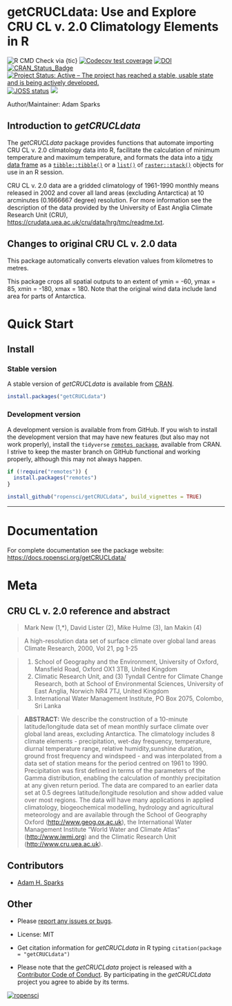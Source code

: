 getCRUCLdata: Use and Explore CRU CL v. 2.0 Climatology Elements in R
================

![R CMD Check via {tic}](https://github.com/ropensci/getCRUCLdata/workflows/R%20CMD%20Check%20via%20%7Btic%7D/badge.svg)
[![Codecov test coverage](https://codecov.io/gh/ropensci/getCRUCLdata/branch/master/graph/badge.svg)](https://codecov.io/gh/ropensci/getCRUCLdata?branch=master)
[![DOI](https://zenodo.org/badge/DOI/10.5281/zenodo.466812.svg)](https://doi.org/10.5281/zenodo.466812)
[![CRAN\_Status\_Badge](http://www.r-pkg.org/badges/version/getCRUCLdata)](https://cran.r-project.org/package=getCRUCLdata)
[![Project Status: Active – The project has reached a stable, usable state and is being actively developed.](http://www.repostatus.org/badges/latest/active.svg)](http://www.repostatus.org/#active)
[![JOSS status](http://joss.theoj.org/papers/421837399efdbef2a248d0cf4a6c1d15/status.svg)](http://joss.theoj.org/papers/421837399efdbef2a248d0cf4a6c1d15)
[![](https://badges.ropensci.org/96_status.svg)](https://github.com/ropensci/onboarding/issues/96)

Author/Maintainer: Adam Sparks

## Introduction to *getCRUCLdata*

The *getCRUCLdata* package provides functions that automate importing
CRU CL v. 2.0 climatology data into R, facilitate the calculation of
minimum temperature and maximum temperature, and formats the data into a
[tidy data frame](http://vita.had.co.nz/papers/tidy-data.html) as a
[`tibble::tibble()`](https://www.rdocumentation.org/packages/tibble/versions/1.2)
or a
[`list()`](https://www.rdocumentation.org/packages/base/versions/3.4.0/topics/list)
of
[`raster::stack()`](https://www.rdocumentation.org/packages/raster/versions/2.5-8/topics/stack)
objects for use in an R session.

CRU CL v. 2.0 data are a gridded climatology of 1961-1990 monthly means
released in 2002 and cover all land areas (excluding Antarctica) at 10
arcminutes (0.1666667 degree) resolution. For more information see the
description of the data provided by the University of East Anglia
Climate Research Unit (CRU),
<https://crudata.uea.ac.uk/cru/data/hrg/tmc/readme.txt>.

## Changes to original CRU CL v. 2.0 data

This package automatically converts elevation values from kilometres to
metres.

This package crops all spatial outputs to an extent of ymin = -60, ymax
= 85, xmin = -180, xmax = 180. Note that the original wind data include
land area for parts of Antarctica.

# Quick Start

## Install

### Stable version

A stable version of *getCRUCLdata* is available from
[CRAN](https://cran.r-project.org/package=getCRUCLdata).

``` r
install.packages("getCRUCLdata")
```

### Development version

A development version is available from from GitHub. If you wish to
install the development version that may have new features (but also may
not work properly), install the `tidyverse` [`remotes
package`](https://CRAN.R-project.org/package=remotes), available from
CRAN. I strive to keep the master branch on GitHub functional and
working properly, although this may not always happen.

``` r
if (!require("remotes")) {
  install.packages("remotes")
}

install_github("ropensci/getCRUCLdata", build_vignettes = TRUE)
```

-----

# Documentation

For complete documentation see the package website:
<https://docs.ropensci.org/getCRUCLdata/>

# Meta

## CRU CL v. 2.0 reference and abstract

> Mark New (1,\*), David Lister (2), Mike Hulme (3), Ian Makin (4)

> A high-resolution data set of surface climate over global land areas
> Climate Research, 2000, Vol 21, pg 1-25

> 1)  School of Geography and the Environment, University of Oxford,
>     Mansfield Road, Oxford OX1 3TB, United Kingdom  
> 2)  Climatic Research Unit, and (3) Tyndall Centre for Climate Change
>     Research, both at School of Environmental Sciences, University of
>     East Anglia, Norwich NR4 7TJ, United Kingdom  
> 3)  International Water Management Institute, PO Box 2075, Colombo,
>     Sri Lanka

> **ABSTRACT:** We describe the construction of a 10-minute
> latitude/longitude data set of mean monthly surface climate over
> global land areas, excluding Antarctica. The climatology includes 8
> climate elements - precipitation, wet-day frequency, temperature,
> diurnal temperature range, relative humidity,sunshine duration, ground
> frost frequency and windspeed - and was interpolated from a data set
> of station means for the period centred on 1961 to 1990. Precipitation
> was first defined in terms of the parameters of the Gamma
> distribution, enabling the calculation of monthly precipitation at any
> given return period. The data are compared to an earlier data set at
> 0.5 degrees latitude/longitude resolution and show added value over
> most regions. The data will have many applications in applied
> climatology, biogeochemical modelling, hydrology and agricultural
> meteorology and are available through the School of Geography Oxford
> (<http://www.geog.ox.ac.uk>), the International Water Management
> Institute “World Water and Climate Atlas” (<http://www.iwmi.org>) and
> the Climatic Research Unit (<http://www.cru.uea.ac.uk>).

## Contributors

  - [Adam H. Sparks](https://github.com/adamhsparks)

## Other

  - Please [report any issues or
    bugs](https://github.com/ropensci/getCRUCLdata/issues).

  - License: MIT

  - Get citation information for *getCRUCLdata* in R typing
    `citation(package = "getCRUCLdata")`

  - Please note that the *getCRUCLdata* project is released with a
  [Contributor Code of Conduct](https://github.com/ropensci/getCRUCLdata/blob/master/CONDUCT.md).
  By participating in the *getCRUCLdata* project you agree to abide by its
  terms.

[![ropensci](https://ropensci.org/public_images/github_footer.png)](https://ropensci.org)
